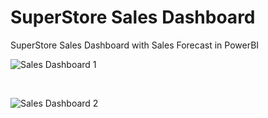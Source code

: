 # SuperStore Sales Dashboard
SuperStore Sales Dashboard with Sales Forecast in PowerBI

![Sales Dashboard 1](https://github.com/pradeepti239/SuperStore-Sales-Dashboard/assets/67222227/b8df7603-a729-4f50-9e38-d5af63419710)

<br>

![Sales Dashboard 2](https://github.com/pradeepti239/SuperStore-Sales-Dashboard/assets/67222227/c3f7ae28-ec2a-400d-ba82-5537c1f8e65f)
